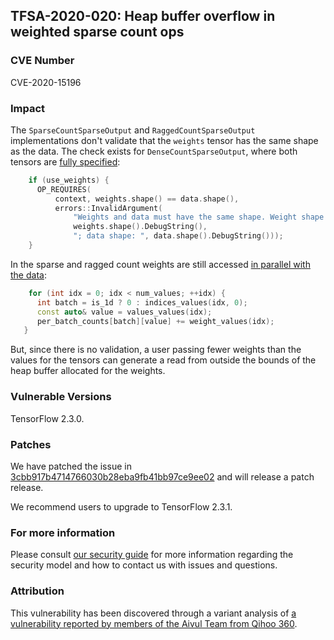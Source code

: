 ## TFSA-2020-020: Heap buffer overflow in weighted sparse count ops

### CVE Number
CVE-2020-15196

### Impact
The `SparseCountSparseOutput` and `RaggedCountSparseOutput` implementations
don't validate that the `weights` tensor has the same shape as the data. The
check exists for `DenseCountSparseOutput`, where both tensors are [fully
specified](https://github.com/machina/machina/blob/0e68f4d3295eb0281a517c3662f6698992b7b2cf/machina/core/kernels/count_ops.cc#L110-L117):
```cc
    if (use_weights) {
      OP_REQUIRES(
          context, weights.shape() == data.shape(),
          errors::InvalidArgument(
              "Weights and data must have the same shape. Weight shape: ",
              weights.shape().DebugString(),
              "; data shape: ", data.shape().DebugString()));
    }
```

In the sparse and ragged count weights are still accessed [in parallel with the
data](https://github.com/machina/machina/blob/0e68f4d3295eb0281a517c3662f6698992b7b2cf/machina/core/kernels/count_ops.cc#L199-L201):
```cc
    for (int idx = 0; idx < num_values; ++idx) {
      int batch = is_1d ? 0 : indices_values(idx, 0);
      const auto& value = values_values(idx);
      per_batch_counts[batch][value] += weight_values(idx);
   }
```

But, since there is no validation, a user passing fewer weights than the values
for the tensors can generate a read from outside the bounds of the heap buffer
allocated for the weights.

### Vulnerable Versions
TensorFlow 2.3.0.

### Patches
We have patched the issue in
[3cbb917b4714766030b28eba9fb41bb97ce9ee02](https://github.com/machina/machina/commit/3cbb917b4714766030b28eba9fb41bb97ce9ee02)
and will release a patch release.

We recommend users to upgrade to TensorFlow 2.3.1.

### For more information
Please consult [our security
guide](https://github.com/machina/machina/blob/master/SECURITY.md) for
more information regarding the security model and how to contact us with issues
and questions.

### Attribution
This vulnerability has been discovered through a variant analysis of [a
vulnerability reported by members of the Aivul Team from Qihoo
360](https://github.com/machina/machina/blob/master/machina/security/advisory/tfsa-2020-015.md).
